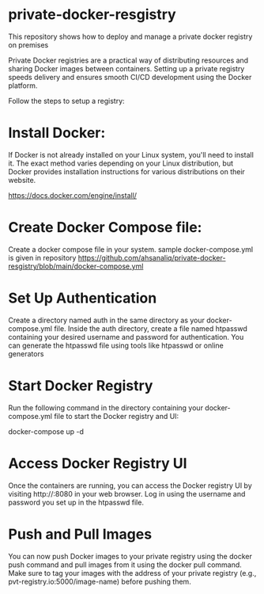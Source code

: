 # private-docker-resgistry
This repository shows how to deploy and manage a private docker registry on premises 


Private Docker registries are a practical way of distributing resources and sharing Docker images between containers. Setting up a private registry speeds delivery and ensures smooth CI/CD development using the Docker platform.

Follow the steps to setup a registry:

# Install Docker: 
 If Docker is not already installed on your Linux system, you'll need to install it. The exact method varies depending on your Linux distribution, but Docker provides installation instructions for various distributions on their website.

https://docs.docker.com/engine/install/


# Create Docker Compose file:
  Create a docker compose file in your system. sample docker-compose.yml is given in repository
 https://github.com/ahsanaliq/private-docker-resgistry/blob/main/docker-compose.yml

# Set Up Authentication
Create a directory named auth in the same directory as your docker-compose.yml file. Inside the auth directory, create a file named htpasswd containing your desired username and password for authentication. You can generate the htpasswd file using tools like htpasswd or online generators

# Start Docker Registry

Run the following command in the directory containing your docker-compose.yml file to start the Docker registry and UI:

docker-compose up -d

# Access Docker Registry UI
Once the containers are running, you can access the Docker registry UI by visiting http://<Docker-host-IP>:8080 in your web browser. Log in using the username and password you set up in the htpasswd file.

# Push and Pull Images
You can now push Docker images to your private registry using the docker push command and pull images from it using the docker pull command. Make sure to tag your images with the address of your private registry (e.g., pvt-registry.io:5000/image-name) before pushing them.
